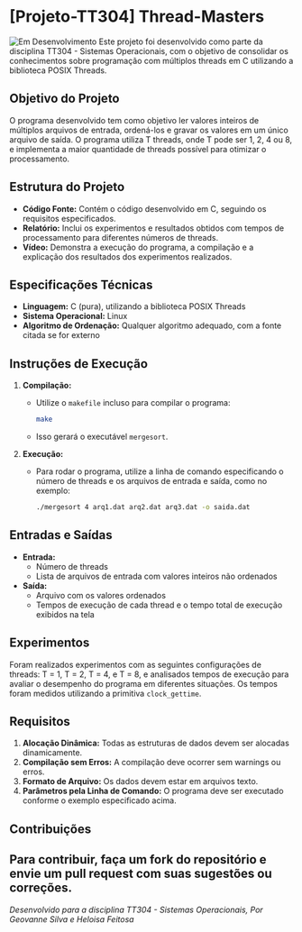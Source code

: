 # [Projeto-TT304] Thread-Masters
![Em Desenvolvimento](https://img.shields.io/badge/status-em%20desenvolvimento-yellow)
Este projeto foi desenvolvido como parte da disciplina TT304 - Sistemas Operacionais, com o objetivo de consolidar os conhecimentos sobre programação com múltiplos threads em C utilizando a biblioteca POSIX Threads.

## Objetivo do Projeto

O programa desenvolvido tem como objetivo ler valores inteiros de múltiplos arquivos de entrada, ordená-los e gravar os valores em um único arquivo de saída. O programa utiliza T threads, onde T pode ser 1, 2, 4 ou 8, e implementa a maior quantidade de threads possível para otimizar o processamento.

## Estrutura do Projeto

- **Código Fonte:** Contém o código desenvolvido em C, seguindo os requisitos especificados.
- **Relatório:** Inclui os experimentos e resultados obtidos com tempos de processamento para diferentes números de threads.
- **Vídeo:** Demonstra a execução do programa, a compilação e a explicação dos resultados dos experimentos realizados.

## Especificações Técnicas

- **Linguagem:** C (pura), utilizando a biblioteca POSIX Threads
- **Sistema Operacional:** Linux
- **Algoritmo de Ordenação:** Qualquer algoritmo adequado, com a fonte citada se for externo

## Instruções de Execução

1. **Compilação:**
   - Utilize o `makefile` incluso para compilar o programa:
     ```bash
     make
     ```
   - Isso gerará o executável `mergesort`.

2. **Execução:**
   - Para rodar o programa, utilize a linha de comando especificando o número de threads e os arquivos de entrada e saída, como no exemplo:
     ```bash
     ./mergesort 4 arq1.dat arq2.dat arq3.dat -o saida.dat
     ```

## Entradas e Saídas

- **Entrada:** 
  - Número de threads
  - Lista de arquivos de entrada com valores inteiros não ordenados
- **Saída:** 
  - Arquivo com os valores ordenados
  - Tempos de execução de cada thread e o tempo total de execução exibidos na tela

## Experimentos

Foram realizados experimentos com as seguintes configurações de threads: T = 1, T = 2, T = 4, e T = 8, e analisados tempos de execução para avaliar o desempenho do programa em diferentes situações. Os tempos foram medidos utilizando a primitiva `clock_gettime`.

## Requisitos

1. **Alocação Dinâmica:** Todas as estruturas de dados devem ser alocadas dinamicamente.
2. **Compilação sem Erros:** A compilação deve ocorrer sem warnings ou erros.
3. **Formato de Arquivo:** Os dados devem estar em arquivos texto.
4. **Parâmetros pela Linha de Comando:** O programa deve ser executado conforme o exemplo especificado acima.

## Contribuições

Para contribuir, faça um fork do repositório e envie um pull request com suas sugestões ou correções.
---

*Desenvolvido para a disciplina TT304 - Sistemas Operacionais, Por Geovanne Silva e Heloisa Feitosa*

